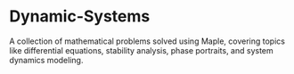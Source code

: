 # Dynamic-Systems
A collection of mathematical problems solved using Maple, covering topics like differential equations, stability analysis, phase portraits, and system dynamics modeling.
